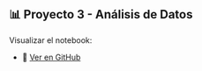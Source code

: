 ## 📊 Proyecto 3 - Análisis de Datos

Visualizar el notebook:

- 📘 [Ver en GitHub](https://github.com/FrennyMC/Analisis_Datos_Jupyter_Python/blob/7b132f74dd992a7b57796e04d919c5b24aa8420d/Proyecto3.ipynb)
